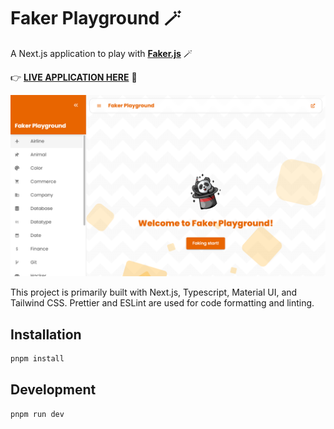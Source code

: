 # Faker Playground 🪄

A Next.js application to play with [**Faker.js**](https://fakerjs.dev/) 🪄

👉 [**LIVE APPLICATION HERE**](#) 🚀

![Faker Playground Screenshot](./public/images/faker-playground.png)

This project is primarily built with Next.js, Typescript, Material UI, and Tailwind CSS. Prettier and ESLint are used for code formatting and linting.

## Installation

```bash
pnpm install
```

## Development

```bash
pnpm run dev
```
